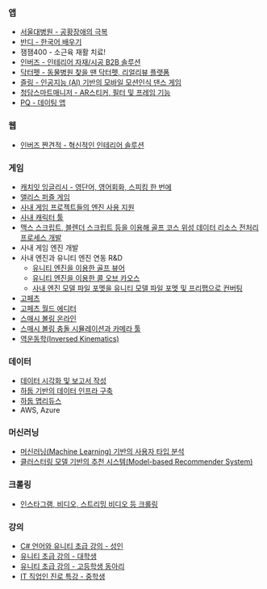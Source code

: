 
### 앱
* [서울대병원 - 공황장애의 극복](/projects/app/dtx.html)
* [반디 - 한국어 배우기](/projects/app/bandy.html)
* 잼잼400 - 소근육 재활 치료!
* [인버즈 - 인테리어 자재/시공 B2B 솔루션](/projects/app/inbuzz.html)  
* [닥터펫 - 동물병원 찾을 땐 닥터펫, 리얼리뷰 플랫폼](/projects/app/drpet.html)
* [즐링 - 인공지능 (AI) 기반의 모바일 모션인식 댄스 게임](/projects/app/zling.html)
* [청담스마트매니저 - AR스티커, 필터 및 프레임 기능](/projects/app/smartmanager.html)
* [PQ - 데이팅 앱](/projects/app/pq.html)

### 웹
* [인버즈 짠견적 - 혁신적인 인테리어 솔루션](/projects/web/inbuzz.html)  

### 게임
* [캐치잇 잉글리시 - 영단어, 영어회화, 스피킹 한 번에](/projects/game/cie.html)
* [앨리스 퍼즐 게임](/projects/game/alice.html)
* [사내 게임 프로젝트들의 엔진 사용 지원](/projects/game/engine.html)
* [사내 캐릭터 툴](/projects/game/character_tool.html)
* [맥스 스크립트, 블렌더 스크립트 등을 이용해 골프 코스 위성 데이터 리소스 전처리 프로세스 개발](/projects/game/max_heightmap.html)
* 사내 게임 엔진 개발  
* 사내 엔진과 유니티 엔진 연동 R&D
    * [유니티 엔진을 이용한 골프 뷰어](/projects/game/unity_golf.html)
    * [유니티 엔진을 이용한 콜 오브 카오스](/projects/game/unity_cc.html)
    * [사내 엔진 모델 파일 포멧을 유니티 모델 파일 포멧 및 프리팹으로 컨버팅](/projects/game/unity_gsg.html)
* [고페츠](/projects/game/gopets.html)
* [고페츠 월드 에디터](/projects/game/gopets_world_editor.html)
* [스매시 볼링 온라인](/projects/game/smash_bowling.html)
* [스매시 볼링 충돌 시뮬레이션과 카메라 툴](/projects/game/smash_bowling_tool.html)
* [역운동학(Inversed Kinematics)](/projects/game/ik.html)

### 데이터 
* [데이터 시각화 및 보고서 작성](/projects/data/data-visualization.html)
* [하둡 기반의 데이터 인프라 구축](/projects/data/hadoop.html)
* [하둡 맵리듀스](/projects/data/mapreduce.html)
* AWS, Azure

### 머신러닝
* [머신러닝(Machine Learning) 기반의 사용자 타입 분석](/projects/ml/cie-user-type.html)
* [클러스터링 모델 기반의 추천 시스템(Model-based Recommender System)](/projects/ml/cie-recommender.html)

### 크롤링
* [인스타그램, 비디오, 스트리밍 비디오 등 크롤링](/projects/crawling/index.html)

### 강의
* [C# 언어와 유니티 초급 강의 - 성인](/projects/lectures/cbs.html)
* [유니티 초급 강의 - 대학생](/projects/lectures/unity-lex.html)
* [유니티 초급 강의 - 고등학생 동아리](/projects/lectures/spy.html)
* [IT 직업인 진로 특강 - 중학생](/projects/lectures/job.html)